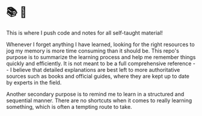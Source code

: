 # :books: :school_satchel:

This is where I push code and notes for all self-taught material!

Whenever I forget anything I have learned, looking for the right resources to jog my memory is more time consuming than
it should be. This repo's purpose is to summarize the learning process and help me remember things quickly and efficiently.
It is not meant to be a full comprehensive reference -- I believe that detailed explanations are best left to more 
authoritative sources such as books and official guides, where they are kept up to date by experts in the field.

Another secondary purpose is to remind me to learn in a structured and sequential manner. There are no shortcuts when it 
comes to really learning something, which is often a tempting route to take.
